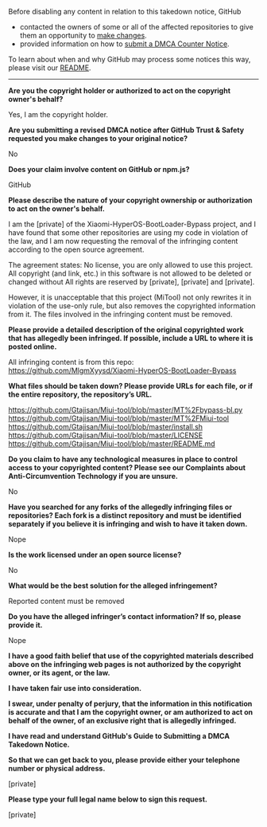 Before disabling any content in relation to this takedown notice, GitHub
- contacted the owners of some or all of the affected repositories to give them an opportunity to [make changes](https://docs.github.com/en/github/site-policy/dmca-takedown-policy#a-how-does-this-actually-work).
- provided information on how to [submit a DMCA Counter Notice](https://docs.github.com/en/articles/guide-to-submitting-a-dmca-counter-notice).

To learn about when and why GitHub may process some notices this way, please visit our [README](https://github.com/github/dmca/blob/master/README.md#anatomy-of-a-takedown-notice).

---

**Are you the copyright holder or authorized to act on the copyright owner's behalf?**

Yes, I am the copyright holder.

**Are you submitting a revised DMCA notice after GitHub Trust & Safety requested you make changes to your original notice?**

No

**Does your claim involve content on GitHub or npm.js?**

GitHub

**Please describe the nature of your copyright ownership or authorization to act on the owner's behalf.**

I am the [private] of the Xiaomi-HyperOS-BootLoader-Bypass project, and I have found that some other repositories are using my code in violation of the law, and I am now requesting the removal of the infringing content according to the open source agreement.

The agreement states: No license, you are only allowed to use this project. All copyright (and link, etc.) in this software is not allowed to be deleted or changed without All rights are reserved by [private], [private] and [private].

However, it is unacceptable that this project (MiTool) not only rewrites it in violation of the use-only rule, but also removes the copyrighted information from it. The files involved in the infringing content must be removed.

**Please provide a detailed description of the original copyrighted work that has allegedly been infringed. If possible, include a URL to where it is posted online.**

All infringing content is from this repo: https://github.com/MlgmXyysd/Xiaomi-HyperOS-BootLoader-Bypass

**What files should be taken down? Please provide URLs for each file, or if the entire repository, the repository’s URL.**

https://github.com/Gtajisan/Miui-tool/blob/master/MT%2Fbypass-bl.py  
https://github.com/Gtajisan/Miui-tool/blob/master/MT%2FMiui-tool  
https://github.com/Gtajisan/Miui-tool/blob/master/install.sh  
https://github.com/Gtajisan/Miui-tool/blob/master/LICENSE  
https://github.com/Gtajisan/Miui-tool/blob/master/README.md

**Do you claim to have any technological measures in place to control access to your copyrighted content? Please see our Complaints about Anti-Circumvention Technology if you are unsure.**

No

**Have you searched for any forks of the allegedly infringing files or repositories? Each fork is a distinct repository and must be identified separately if you believe it is infringing and wish to have it taken down.**

Nope

**Is the work licensed under an open source license?**

No

**What would be the best solution for the alleged infringement?**

Reported content must be removed

**Do you have the alleged infringer’s contact information? If so, please provide it.**

Nope

**I have a good faith belief that use of the copyrighted materials described above on the infringing web pages is not authorized by the copyright owner, or its agent, or the law.**

**I have taken fair use into consideration.**

**I swear, under penalty of perjury, that the information in this notification is accurate and that I am the copyright owner, or am authorized to act on behalf of the owner, of an exclusive right that is allegedly infringed.**

**I have read and understand GitHub's Guide to Submitting a DMCA Takedown Notice.**

**So that we can get back to you, please provide either your telephone number or physical address.**

[private]

**Please type your full legal name below to sign this request.**

[private]
